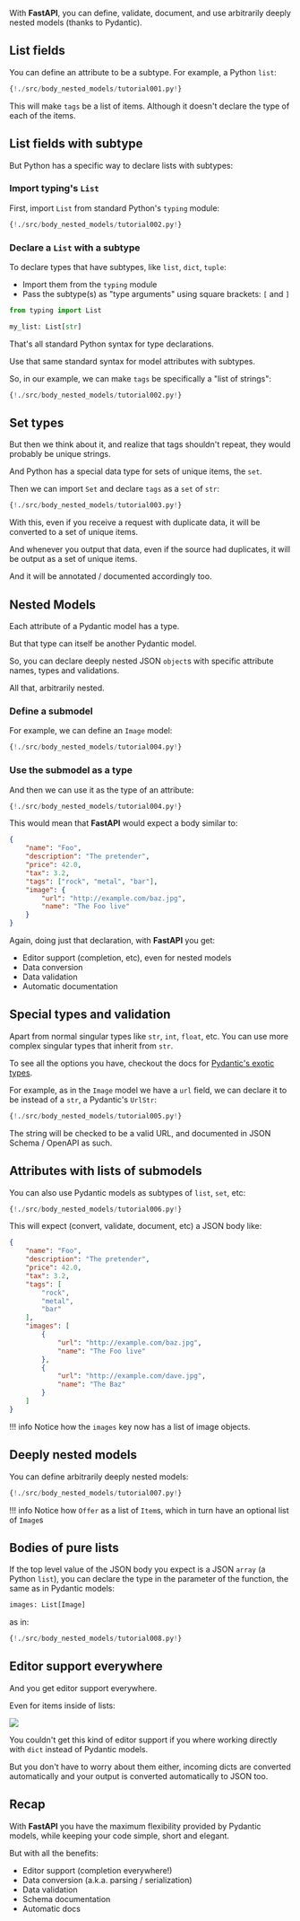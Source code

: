 With **FastAPI**, you can define, validate, document, and use arbitrarily deeply nested models (thanks to Pydantic).

## List fields

You can define an attribute to be a subtype. For example, a Python `list`:

```Python hl_lines="12"
{!./src/body_nested_models/tutorial001.py!}
```

This will make `tags` be a list of items. Although it doesn't declare the type of each of the items.

## List fields with subtype

But Python has a specific way to declare lists with subtypes:

### Import typing's `List`

First, import `List` from standard Python's `typing` module:

```Python hl_lines="1"
{!./src/body_nested_models/tutorial002.py!}
```

### Declare a `List` with a subtype

To declare types that have subtypes, like `list`, `dict`, `tuple`:

* Import them from the `typing` module
* Pass the subtype(s) as "type arguments" using square brackets: `[` and `]`

```Python
from typing import List

my_list: List[str]
```

That's all standard Python syntax for type declarations.

Use that same standard syntax for model attributes with subtypes.

So, in our example, we can make `tags` be specifically a "list of strings":

```Python hl_lines="14"
{!./src/body_nested_models/tutorial002.py!}
```

## Set types

But then we think about it, and realize that tags shouldn't repeat, they would probably be unique strings.

And Python has a special data type for sets of unique items, the `set`.

Then we can import `Set` and declare `tags` as a `set` of `str`:

```Python hl_lines="1 14"
{!./src/body_nested_models/tutorial003.py!}
```

With this, even if you receive a request with duplicate data, it will be converted to a set of unique items.

And whenever you output that data, even if the source had duplicates, it will be output as a set of unique items.

And it will be annotated / documented accordingly too.

## Nested Models

Each attribute of a Pydantic model has a type.

But that type can itself be another Pydantic model.

So, you can declare deeply nested JSON `object`s with specific attribute names, types and validations.

All that, arbitrarily nested.

### Define a submodel

For example, we can define an `Image` model:

```Python hl_lines="9 10 11"
{!./src/body_nested_models/tutorial004.py!}
```

### Use the submodel as a type

And then we can use it as the type of an attribute:

```Python hl_lines="20"
{!./src/body_nested_models/tutorial004.py!}
```

This would mean that **FastAPI** would expect a body similar to:

```JSON
{
    "name": "Foo",
    "description": "The pretender",
    "price": 42.0,
    "tax": 3.2,
    "tags": ["rock", "metal", "bar"],
    "image": {
        "url": "http://example.com/baz.jpg",
        "name": "The Foo live"
    }
}
```

Again, doing just that declaration, with **FastAPI** you get:

* Editor support (completion, etc), even for nested models
* Data conversion
* Data validation
* Automatic documentation

## Special types and validation

Apart from normal singular types like `str`, `int`, `float`, etc. You can use more complex singular types that inherit from `str`.

To see all the options you have, checkout the docs for <a href="https://pydantic-docs.helpmanual.io/#exotic-types" target="_blank">Pydantic's exotic types</a>.

For example, as in the `Image` model we have a `url` field, we can declare it to be instead of a `str`, a Pydantic's `UrlStr`:

```Python hl_lines="5 11"
{!./src/body_nested_models/tutorial005.py!}
```

The string will be checked to be a valid URL, and documented in JSON Schema / OpenAPI as such.

## Attributes with lists of submodels

You can also use Pydantic models as subtypes of `list`, `set`, etc:

```Python hl_lines="21"
{!./src/body_nested_models/tutorial006.py!}
```

This will expect (convert, validate, document, etc) a JSON body like:

```JSON hl_lines="11"
{
    "name": "Foo",
    "description": "The pretender",
    "price": 42.0,
    "tax": 3.2,
    "tags": [
        "rock",
        "metal",
        "bar"
    ],
    "images": [
        {
            "url": "http://example.com/baz.jpg",
            "name": "The Foo live"
        },
        {
            "url": "http://example.com/dave.jpg",
            "name": "The Baz"
        }
    ]
}
```

!!! info
    Notice how the `images` key now has a list of image objects.

## Deeply nested models

You can define arbitrarily deeply nested models:

```Python hl_lines="10 15 21 24 28"
{!./src/body_nested_models/tutorial007.py!}
```

!!! info
    Notice how `Offer` as a list of `Item`s, which in turn have an optional list of `Image`s

## Bodies of pure lists

If the top level value of the JSON body you expect is a JSON `array` (a Python `list`), you can declare the type in the parameter of the function, the same as in Pydantic models:

```Python
images: List[Image]
```

as in:

```Python hl_lines="16"
{!./src/body_nested_models/tutorial008.py!}
```

## Editor support everywhere

And you get editor support everywhere.

Even for items inside of lists:

<img src="/img/tutorial/body-nested-models/image01.png">

You couldn't get this kind of editor support if you where working directly with `dict` instead of Pydantic models.

But you don't have to worry about them either, incoming dicts are converted automatically and your output is converted automatically to JSON too.

## Recap

With **FastAPI** you have the maximum flexibility provided by Pydantic models, while keeping your code simple, short and elegant. 

But with all the benefits:

* Editor support (completion everywhere!)
* Data conversion (a.k.a. parsing / serialization)
* Data validation
* Schema documentation
* Automatic docs
